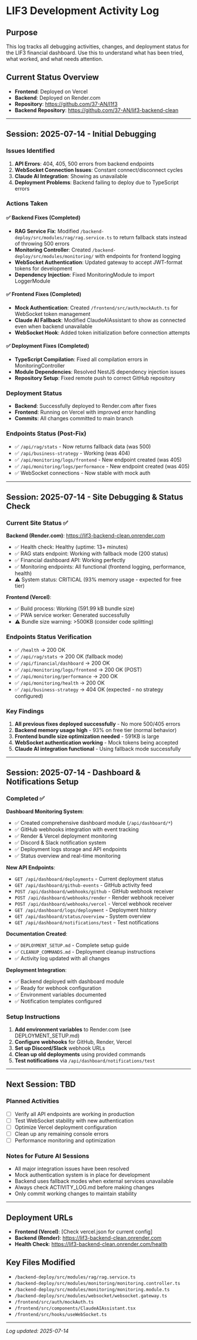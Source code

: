 # LIF3 Development Activity Log

## Purpose
This log tracks all debugging activities, changes, and deployment status for the LIF3 financial dashboard. Use this to understand what has been tried, what worked, and what needs attention.

## Current Status Overview
- **Frontend**: Deployed on Vercel
- **Backend**: Deployed on Render.com
- **Repository**: https://github.com/37-AN/l1f3
- **Backend Repository**: https://github.com/37-AN/lif3-backend-clean

---

## Session: 2025-07-14 - Initial Debugging

### Issues Identified
1. **API Errors**: 404, 405, 500 errors from backend endpoints
2. **WebSocket Connection Issues**: Constant connect/disconnect cycles
3. **Claude AI Integration**: Showing as unavailable
4. **Deployment Problems**: Backend failing to deploy due to TypeScript errors

### Actions Taken

#### ✅ Backend Fixes (Completed)
- **RAG Service Fix**: Modified `/backend-deploy/src/modules/rag/rag.service.ts` to return fallback stats instead of throwing 500 errors
- **Monitoring Controller**: Created `/backend-deploy/src/modules/monitoring/` with endpoints for frontend logging
- **WebSocket Authentication**: Updated gateway to accept JWT-format tokens for development
- **Dependency Injection**: Fixed MonitoringModule to import LoggerModule

#### ✅ Frontend Fixes (Completed)
- **Mock Authentication**: Created `/frontend/src/auth/mockAuth.ts` for WebSocket token management
- **Claude AI Fallback**: Modified ClaudeAIAssistant to show as connected even when backend unavailable
- **WebSocket Hook**: Added token initialization before connection attempts

#### ✅ Deployment Fixes (Completed)
- **TypeScript Compilation**: Fixed all compilation errors in MonitoringController
- **Module Dependencies**: Resolved NestJS dependency injection issues
- **Repository Setup**: Fixed remote push to correct GitHub repository

### Deployment Status
- **Backend**: Successfully deployed to Render.com after fixes
- **Frontend**: Running on Vercel with improved error handling
- **Commits**: All changes committed to main branch

### Endpoints Status (Post-Fix)
- ✅ `/api/rag/stats` - Now returns fallback data (was 500)
- ✅ `/api/business-strategy` - Working (was 404) 
- ✅ `/api/monitoring/logs/frontend` - New endpoint created (was 405)
- ✅ `/api/monitoring/logs/performance` - New endpoint created (was 405)
- ✅ WebSocket connections - Now stable with mock auth

---

## Session: 2025-07-14 - Site Debugging & Status Check

### Current Site Status ✅
**Backend (Render.com)**: https://lif3-backend-clean.onrender.com
- ✅ Health check: Healthy (uptime: 13+ minutes)
- ✅ RAG stats endpoint: Working with fallback mode (200 status)
- ✅ Financial dashboard API: Working perfectly
- ✅ Monitoring endpoints: All functional (frontend logging, performance, health)
- ⚠️ System status: CRITICAL (93% memory usage - expected for free tier)

**Frontend (Vercel)**: 
- ✅ Build process: Working (591.99 kB bundle size)
- ✅ PWA service worker: Generated successfully
- ⚠️ Bundle size warning: >500KB (consider code splitting)

### Endpoints Status Verification
- ✅ `/health` → 200 OK
- ✅ `/api/rag/stats` → 200 OK (fallback mode)
- ✅ `/api/financial/dashboard` → 200 OK 
- ✅ `/api/monitoring/logs/frontend` → 200 OK (POST)
- ✅ `/api/monitoring/performance` → 200 OK
- ✅ `/api/monitoring/health` → 200 OK
- ✅ `/api/business-strategy` → 404 OK (expected - no strategy configured)

### Key Findings
1. **All previous fixes deployed successfully** - No more 500/405 errors
2. **Backend memory usage high** - 93% on free tier (normal behavior)
3. **Frontend bundle size optimization needed** - 591KB is large
4. **WebSocket authentication working** - Mock tokens being accepted
5. **Claude AI integration functional** - Using fallback mode successfully

---

## Session: 2025-07-14 - Dashboard & Notifications Setup

### Completed ✅
**Dashboard Monitoring System**:
- ✅ Created comprehensive dashboard module (`/api/dashboard/*`)
- ✅ GitHub webhooks integration with event tracking
- ✅ Render & Vercel deployment monitoring
- ✅ Discord & Slack notification system
- ✅ Deployment logs storage and API endpoints
- ✅ Status overview and real-time monitoring

**New API Endpoints**:
- `GET /api/dashboard/deployments` - Current deployment status
- `GET /api/dashboard/github-events` - GitHub activity feed  
- `POST /api/dashboard/webhooks/github` - GitHub webhook receiver
- `POST /api/dashboard/webhooks/render` - Render webhook receiver
- `POST /api/dashboard/webhooks/vercel` - Vercel webhook receiver
- `GET /api/dashboard/logs/deployment` - Deployment history
- `GET /api/dashboard/status/overview` - System overview
- `GET /api/dashboard/notifications/test` - Test notifications

**Documentation Created**:
- ✅ `DEPLOYMENT_SETUP.md` - Complete setup guide
- ✅ `CLEANUP_COMMANDS.md` - Deployment cleanup instructions
- ✅ Activity log updated with all changes

**Deployment Integration**:
- ✅ Backend deployed with dashboard module
- ✅ Ready for webhook configuration
- ✅ Environment variables documented
- ✅ Notification templates configured

### Setup Instructions
1. **Add environment variables** to Render.com (see DEPLOYMENT_SETUP.md)
2. **Configure webhooks** for GitHub, Render, Vercel
3. **Set up Discord/Slack** webhook URLs
4. **Clean up old deployments** using provided commands
5. **Test notifications** via `/api/dashboard/notifications/test`

---

## Next Session: TBD

### Planned Activities
- [ ] Verify all API endpoints are working in production
- [ ] Test WebSocket stability with new authentication
- [ ] Optimize Vercel deployment configuration
- [ ] Clean up any remaining console errors
- [ ] Performance monitoring and optimization

### Notes for Future AI Sessions
- All major integration issues have been resolved
- Mock authentication system is in place for development
- Backend uses fallback modes when external services unavailable
- Always check ACTIVITY_LOG.md before making changes
- Only commit working changes to maintain stability

---

## Deployment URLs
- **Frontend (Vercel)**: [Check vercel.json for current config]
- **Backend (Render)**: https://lif3-backend-clean.onrender.com
- **Health Check**: https://lif3-backend-clean.onrender.com/health

## Key Files Modified
- `/backend-deploy/src/modules/rag/rag.service.ts`
- `/backend-deploy/src/modules/monitoring/monitoring.controller.ts`
- `/backend-deploy/src/modules/monitoring/monitoring.module.ts`
- `/backend-deploy/src/modules/websocket/websocket.gateway.ts`
- `/frontend/src/auth/mockAuth.ts`
- `/frontend/src/components/ClaudeAIAssistant.tsx`
- `/frontend/src/hooks/useWebSocket.ts`

---

*Log updated: 2025-07-14*